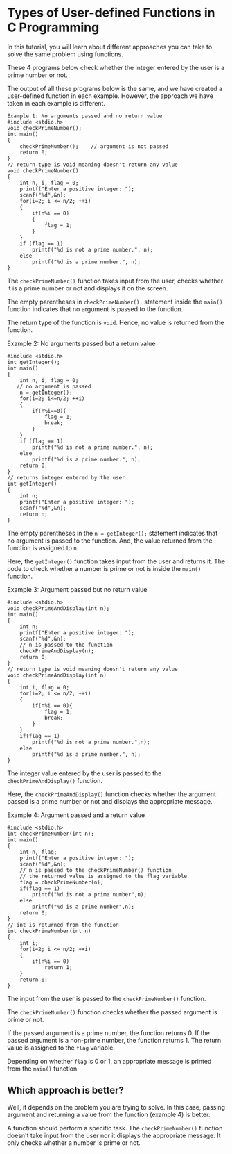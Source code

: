# Types of User-defined Functions in C Programming

In this tutorial, you will learn about different approaches you can take to solve the same problem using functions.

These 4 programs below check whether the integer entered by the user is a prime number or not.

The output of all these programs below is the same, and we have created a user-defined function in each example. However, the approach we have taken in each example is different.

```
Example 1: No arguments passed and no return value
#include <stdio.h>
void checkPrimeNumber();
int main()
{
    checkPrimeNumber();    // argument is not passed
    return 0;
}
// return type is void meaning doesn't return any value
void checkPrimeNumber()
{
    int n, i, flag = 0;
    printf("Enter a positive integer: ");
    scanf("%d",&n);
    for(i=2; i <= n/2; ++i)
    {
        if(n%i == 0)
        {
            flag = 1;
        }
    }
    if (flag == 1)
        printf("%d is not a prime number.", n);
    else
        printf("%d is a prime number.", n);
}
```

The `checkPrimeNumber()` function takes input from the user, checks whether it is a prime number or not and displays it on the screen.

The empty parentheses in `checkPrimeNumber();` statement inside the `main()` function indicates that no argument is passed to the function.

The return type of the function is `void`. Hence, no value is returned from the function.

Example 2: No arguments passed but a return value
```
#include <stdio.h>
int getInteger();
int main()
{
    int n, i, flag = 0;
   // no argument is passed
    n = getInteger();    
    for(i=2; i<=n/2; ++i)
    {
        if(n%i==0){
            flag = 1;
            break;
        }
    }
    if (flag == 1)
        printf("%d is not a prime number.", n);
    else
        printf("%d is a prime number.", n);
    return 0;
}
// returns integer entered by the user
int getInteger()       
{
    int n;
    printf("Enter a positive integer: ");
    scanf("%d",&n);
    return n;
}
```

The empty parentheses in the `n = getInteger();` statement indicates that no argument is passed to the function. And, the value returned from the function is assigned to `n`.

Here, the `getInteger()` function takes input from the user and returns it. The code to check whether a number is prime or not is inside the `main()` function.

Example 3: Argument passed but no return value
```
#include <stdio.h>
void checkPrimeAndDisplay(int n);
int main()
{
    int n;
    printf("Enter a positive integer: ");
    scanf("%d",&n);
    // n is passed to the function
    checkPrimeAndDisplay(n);
    return 0;
}
// return type is void meaning doesn't return any value
void checkPrimeAndDisplay(int n) 
{
    int i, flag = 0;
    for(i=2; i <= n/2; ++i)
    {
        if(n%i == 0){
            flag = 1;
            break;
        }
    }
    if(flag == 1)
        printf("%d is not a prime number.",n);
    else
        printf("%d is a prime number.", n);
}
```

The integer value entered by the user is passed to the `checkPrimeAndDisplay()` function.

Here, the `checkPrimeAndDisplay()` function checks whether the argument passed is a prime number or not and displays the appropriate message.

Example 4: Argument passed and a return value
```
#include <stdio.h>
int checkPrimeNumber(int n);
int main()
{
    int n, flag;
    printf("Enter a positive integer: ");
    scanf("%d",&n);
    // n is passed to the checkPrimeNumber() function
    // the returned value is assigned to the flag variable
    flag = checkPrimeNumber(n);
    if(flag == 1)
        printf("%d is not a prime number",n);
    else
        printf("%d is a prime number",n);
    return 0;
}
// int is returned from the function
int checkPrimeNumber(int n)
{
    int i;
    for(i=2; i <= n/2; ++i)
    {
        if(n%i == 0)
            return 1;
    }
    return 0;
}
```

The input from the user is passed to the `checkPrimeNumber()` function.

The `checkPrimeNumber()` function checks whether the passed argument is prime or not.

If the passed argument is a prime number, the function returns 0. If the passed argument is a non-prime number, the function returns 1. The return value is assigned to the `flag` variable.

Depending on whether `flag` is 0 or 1, an appropriate message is printed from the `main()` function.

## Which approach is better?

Well, it depends on the problem you are trying to solve. In this case, passing argument and returning a value from the function (example 4) is better.

A function should perform a specific task. The `checkPrimeNumber()` function doesn't take input from the user nor it displays the appropriate message. It only checks whether a number is prime or not.